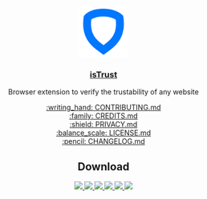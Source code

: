 <div align="center">
    <img
        src="https://github.com/Internet-Society-Belgium/isTrust/blob/main/assets/icons/icon.svg"
        width="100px"
        alt="isTrust"
    />
</div>

<h3 align="center">
    <a href="https://www.istrust.org/">isTrust</a>
</h3>

<p align="center">
    Browser extension to verify the trustability of any website
</p>

<div align="center">
    <a
        href="https://github.com/Internet-Society-Belgium/isTrust/blob/main/CONTRIBUTING.md"
    >
        :writing_hand: CONTRIBUTING.md
    </a>
</div>

<div align="center">
    <a
        href="https://github.com/Internet-Society-Belgium/isTrust/blob/main/CREDITS.md"
    >
        :family: CREDITS.md
    </a>
</div>

<div align="center">
    <a
        href="https://github.com/Internet-Society-Belgium/isTrust/blob/main/PRIVACY.md"
    >
        :shield: PRIVACY.md
    </a>
</div>

<div align="center">
    <a
        href="https://github.com/Internet-Society-Belgium/isTrust/blob/main/LICENSE.md"
    >
        :balance_scale: LICENSE.md
    </a>
</div>

<div align="center">
    <a
        href="https://github.com/Internet-Society-Belgium/isTrust/blob/main/CHANGELOG.md"
    >
        :pencil: CHANGELOG.md
    </a>
</div>

<h2 align="center">Download</h2>

<div align="center">
    <a
        href="https://chrome.google.com/webstore/detail/istrust/kinlknncggaihnhdcalijdmpbhbflalm"
        title="Chrome"
    >
        <img
            src="https://upload.wikimedia.org/wikipedia/commons/a/a5/Google_Chrome_icon_%28September_2014%29.svg"
            width="40px"
        />
    </a>
    <a
        href="https://addons.mozilla.org/firefox/addon/istrust/?utm_source=github.com"
        title="Firefox"
    >
        <img
            src="https://upload.wikimedia.org/wikipedia/commons/2/28/Firefox_logo%2C_2017.svg"
            width="40px"
        />
    </a>
    <a
        href="https://microsoftedge.microsoft.com/addons/detail/cphlaknpjmlpfaejjabjlgnekfkebeoo"
        title="Edge"
    >
        <img
            src="https://upload.wikimedia.org/wikipedia/commons/9/98/Microsoft_Edge_logo_%282019%29.svg"
            width="40px"
        />
    </a>
    <a
        href="https://chrome.google.com/webstore/detail/istrust/kinlknncggaihnhdcalijdmpbhbflalm"
        title="Opera"
    >
        <img
            src="https://upload.wikimedia.org/wikipedia/commons/4/49/Opera_2015_icon.svg"
            width="40px"
        />
    </a>
    <a
        href="https://chrome.google.com/webstore/detail/istrust/kinlknncggaihnhdcalijdmpbhbflalm"
        title="Brave"
    >
        <img
            src="https://upload.wikimedia.org/wikipedia/commons/c/c4/Brave_lion.png"
            width="40px"
        />
    </a>
    <a
        href="https://chrome.google.com/webstore/detail/istrust/kinlknncggaihnhdcalijdmpbhbflalm"
        title="Vivaldi"
    >
        <img
            src="https://upload.wikimedia.org/wikipedia/commons/e/e4/Vivaldi_web_browser_logo.svg"
            width="40px"
        />
    </a>
</div>
